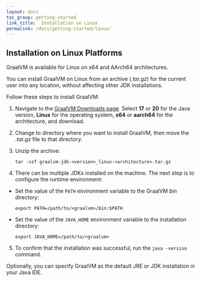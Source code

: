```yaml
---
layout: docs
toc_group: getting-started
link_title:  Installation on Linux
permalink: /docs/getting-started/linux/
---
```


## Installation on Linux Platforms

GraalVM is available for Linux on x64 and AArch64 architectures.

You can install GraalVM on Linux from an archive (_.tar.gz_) for the current user into any location, without affecting other JDK installations.

Follow these steps to install GraalVM: 

1. Navigate to the [GraalVM Downloads page](https://www.graalvm.org/downloads/). Select **17** or **20** for the Java version, **Linux** for the operating system, **x64** or **aarch64** for the architecture, and download.

2. Change to directory where you want to install GraalVM, then move the _.tar.gz_ file to that directory.

3. Unzip the archive:
    ```shell
    tar -xzf graalvm-jdk-<version>_linux-<architecture>.tar.gz
    ```
4. There can be multiple JDKs installed on the machine. The next step is to configure the runtime environment:
  - Set the value of the `PATH` environment variable to the GraalVM _bin_ directory:
    ```shell
    export PATH=/path/to/<graalvm>/bin:$PATH
    ```
  - Set the value of the `JAVA_HOME` environment variable to the installation directory:
    ```shell
    export JAVA_HOME=/path/to/<graalvm>
    ```
5. To confirm that the installation was successful, run the `java -version` command.

Optionally, you can specify GraalVM as the default JRE or JDK installation in your Java IDE.